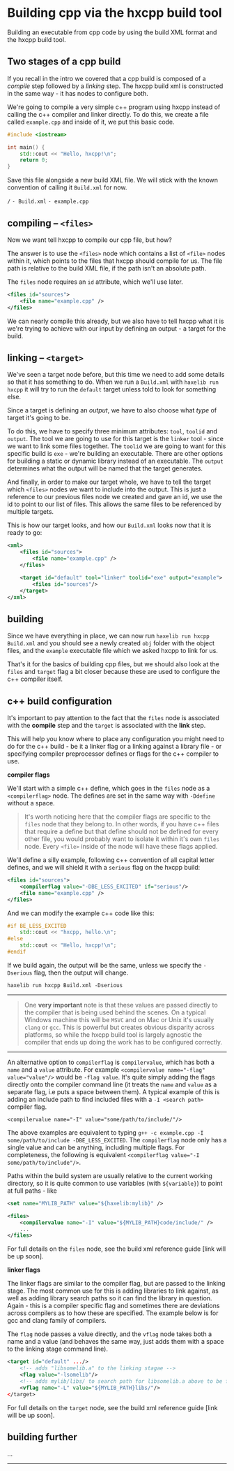 # Building cpp via the hxcpp build tool

Building an executable from cpp code by using the build XML format and the hxcpp build tool.

## Two stages of a cpp build

If you recall in the intro we covered that a cpp build is composed of a _compile_ step followed by a _linking_ step. The hxcpp build xml is constructed in the same way - it has nodes to configure both.

We're going to compile a very simple c++ program using hxcpp instead of calling the c++ compiler and linker directly.
To do this, we create a file called `example.cpp` and inside of it, we put this basic code.

```c++
#include <iostream>

int main() {
    std::cout << "Hello, hxcpp!\n";
    return 0;
}
```

Save this file alongside a new build XML file. We will stick with the known convention of calling it `Build.xml` for now.

`/`
`- Build.xml`
`- example.cpp`

## compiling – `<files>`

Now we want tell hxcpp to compile our cpp file, but how?

The answer is to use the `<files>` node which contains a list of `<file>` nodes within it, which points to the files that hxcpp should compile for us. The file path is relative to the build XML file, if the path isn't an absolute path.

The `files` node requires an `id` attribute, which we'll use later.

```xml
<files id="sources">
    <file name="example.cpp" />
</files>
```

We can nearly compile this already, but we also have to tell hxcpp what it is we're trying to achieve with our input by defining an output - a target for the build.

## linking – `<target>`

We've seen a target node before, but this time we need to add some details so that it has something to do.
When we run a `Build.xml` with `haxelib run hxcpp` it will try to run the `default` target unless told to look for something else.

Since a target is defining an _output_, we have to also choose what _type_ of target it's going to be.

To do this, we have to specify three minimum attributes: `tool`, `toolid` and `output`.
The tool we are going to use for this target is the `linker` tool - since we want to link some files together. The `toolid` we are going to want for this specific build is `exe` - we're building an executable. There are other options for building a static or dynamic library instead of an executable. The `output` determines what the output will be named that the target generates.

And finally, in order to make our target whole, we have to tell the target which `<files>` nodes we want to include into the output. This is just a reference to our previous files node we created and gave an id, we use the id to point to our list of files. This allows the same files to be referenced by multiple targets.

This is how our target looks, and how our `Build.xml` looks now that it is ready to go:

```xml
<xml>
    <files id="sources">
        <file name="example.cpp" />
    </files>

    <target id="default" tool="linker" toolid="exe" output="example">
        <files id="sources"/>
    </target>
</xml>
```

## building

Since we have everything in place, we can now run `haxelib run hxcpp Build.xml` and you should see a newly created `obj` folder with the object files, and the `example` executable file which we asked hxcpp to link for us.

That's it for the basics of building cpp files, but we should also look at the `files` and `target` flag a bit closer because these are used to configure the c++ compiler itself.

## c++ build configuration

It's important to pay attention to the fact that the `files` node is associated with the **compile** step and the `target` is associated with the **link** step.

This will help you know where to place any configuration you might need to do for the c++ build - be it a linker flag or a linking against a library file - or specifying compiler preprocessor defines or flags for the c++ compiler to use.

**compiler flags**

We'll start with a simple c++ define, which goes in the `files` node as a `<compilerflag>` node. The defines are set in the same way with `-Ddefine` without a space.

>It's worth noticing here that the compiler flags are specific to the `files` node that they belong to. In other words, if you have c++ files that require a define but that define should not be defined for every other file, you would probably want to isolate it within it's own `files` node. Every `<file>` inside of the node will have these flags applied.

We'll define a silly example, following c++ convention of all capital letter defines, and we will shield it with a `serious` flag on the hxcpp build:

```xml
<files id="sources">
    <compilerflag value="-DBE_LESS_EXCITED" if="serious"/>
    <file name="example.cpp" />
</files>
```

And we can modify the example c++ code like this:

```c++
#if BE_LESS_EXCITED
    std::cout << "hxcpp, hello.\n";
#else
    std::cout << "Hello, hxcpp!\n";
#endif
```

If we build again, the output will be the same, unless we specify the `-Dserious` flag, then the output will change.

`haxelib run hxcpp Build.xml -Dserious`

---
> One **very important** note is that these values are passed directly to the compiler that is being used behind the scenes. On a typical Windows machine this will be `MSVC` and on Mac or Unix it's usually `clang` or `gcc`. This is powerful but creates obvious disparity across platforms, so while the hxcpp build tool is largely agnostic the compiler that ends up doing the work has to be configured correctly.
---

An alternative option to `compilerflag` is `compilervalue`, which has both a `name` and a `value` attribute. For example `<compilervalue name="-flag" value="value"/>` would be `-flag value`. It's quite simply adding the flags directly onto the compiler command line (it treats the `name` and `value` as a separate flag, i.e puts a space between them). A typical example of this is adding an include path to find included files with a `-I <search path>` compiler flag.

`<compilervalue name="-I" value="some/path/to/include/"/>`

 The above examples are equivalent to typing `g++ -c example.cpp -I some/path/to/include -DBE_LESS_EXCITED`. The `compilerflag` node only has a single value and can be anything, including multiple flags. For completeness, the following is equivalent `<compilerflag value="-I some/path/to/include"/>`.

Paths within the build system are usually relative to the current working directory, so it is quite common to use variables (with `${variable}`) to point at full paths - like

```xml
<set name="MYLIB_PATH" value="${haxelib:mylib}" />

<files>
    <compilervalue name="-I" value="${MYLIB_PATH}code/include/" />
    ...
</files>
```

For full details on the `files` node, see the build xml reference guide [link will be up soon].

**linker flags**

The linker flags are similar to the compiler flag, but are passed to the linking stage. The most common use for this is adding libraries to link against, as well as adding library search paths so it can find the library in question. Again - this is a compiler specific flag and sometimes there are deviations across compilers as to how these are specified. The example below is for gcc and clang family of compilers.

The `flag` node passes a value directly, and the `vflag` node takes both a name and a value (and behaves the same way, just adds them with a space to the linking stage command line).  

```xml
<target id="default" .../>
    <!-- adds "libsomelib.a" to the linking stagae -->
    <flag value="-lsomelib"/>
    <!-- adds mylib/libs/ to search path for libsomelib.a above to be found -->
    <vflag name="-L" value="${MYLIB_PATH}libs/"/>
</target>
```

For full details on the `target` node, see the build xml reference guide [link will be up soon].

## building further

...

---